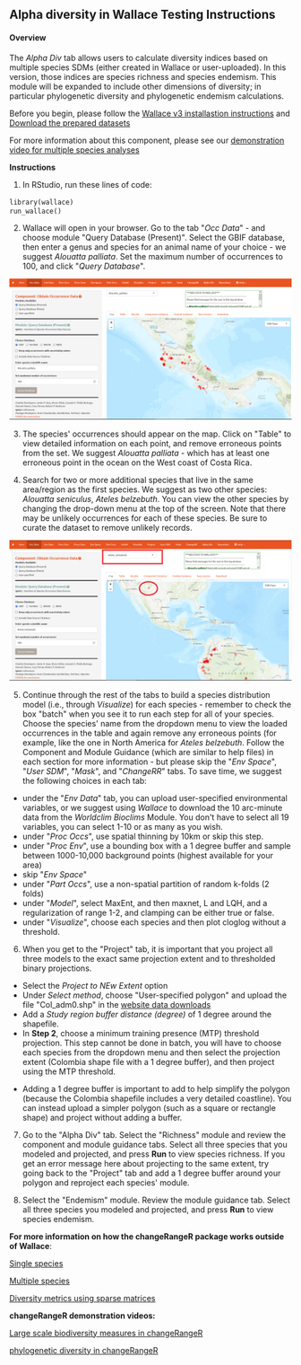 ## Alpha diversity in Wallace Testing Instructions

#### Overview
The *Alpha Div* tab allows users to calculate diversity indices based on multiple species SDMs (either created in Wallace or user-uploaded). In this version, those indices are species richness and species endemism. This module will be expanded to include other dimensions of diversity; in particular phylogenetic diversity and phylogenetic endemism calculations. 


Before you begin, please follow the [Wallace v3 installastion instructions](installation_instructions.md) and [Download the prepared datasets](Data.md)

For more information about this component, please see our [demonstration video for multiple species analyses](https://youtu.be/eXqyctCFJ0U)


**Instructions**

1. In RStudio, run these lines of code:
```{r}
library(wallace)
run_wallace()
```

2. Wallace will open in your browser. Go to the tab "*Occ Data*" - and choose module "Query Database (Present)". Select the GBIF database, then enter a genus and species for an animal name of your choice - we suggest *Alouatta palliata*. Set the maximum number of occurrences to 100, and click "*Query Database*".

![](img/crrStep2.png)

3. The species' occurrences should appear on the map. Click on "Table" to view detailed information on each point, and remove erroneous points from the set. We suggest *Alouatta palliata* - which has at least one erroneous point in the ocean on the West coast of Costa Rica.

4. Search for two or more additional species that live in the same area/region as the first species. We suggest as two other species: *Alouatta seniculus*, *Ateles belzebuth*. You can view the other species by changing the drop-down menu at the top of the screen. Note that there may be unlikely occurrences for each of these species. Be sure to curate the dataset to remove unlikely records.

![](img/crrStep4.png)

5. Continue through the rest of the tabs to build a species distribution model (i.e., through *Visualize*) for each species - remember to check the box "batch" when you see it to run each step for all of your species.  Choose the species' name from the dropdown menu to view the loaded occurrences in the table and again remove any erroneous points (for example, like the one in North America for *Ateles belzebuth*. 
Follow the Component and Module Guidance (which are similar to help files) in each section for more information - but please skip the "*Env Space*", "*User SDM*", "*Mask*", and "*ChangeRR*" tabs.
To save time, we suggest the following choices in each tab:

- under the "*Env Data*" tab, you can upload user-specified environmental variables, or we suggest using *Wallace* to download the 10 arc-minute data from the *Worldclim Bioclims* Module. You don't have to select all 19 variables, you can select 1-10 or as many as you wish.
- under "*Proc Occs*", use spatial thinning by 10km or skip this step.
- under "*Proc Env*", use a bounding box with a 1 degree buffer and sample between 1000-10,000 background points (highest available for your area)
- skip "*Env Space*"
- under "*Part Occs*", use a non-spatial partition of random k-folds (2 folds)
- under "*Model*", select MaxEnt, and then maxnet, L and LQH, and a regularization of range 1-2, and clamping can be either true or false.
- under "*Visualize*", choose each species and then plot cloglog without a threshold. 

6. When you get to the "Project" tab, it is important that you project all three models to the exact same projection extent and to thresholded binary projections. <br>
* Select the *Project to NEw Extent* option
* Under *Select method*, choose "User-specified polygon" and upload the file "Col_adm0.shp" in the [website data downloads](Data.md)
* Add a *Study region buffer distance (degree)* of 1 degree around the shapefile.
* In **Step 2**, choose a minimum training presence (MTP) threshold projection. This step cannot be done in batch, you will have to choose each species from the dropdown menu and then select the projection extent (Colombia shape file with a 1 degree buffer), and then project using the MTP threshold.

- Adding a 1 degree buffer is important to add to help simplify the polygon (because the Colombia shapefile includes a very detailed coastline). You can instead upload a simpler polygon (such as a square or rectangle shape) and project without adding a buffer.

7. Go to the "Alpha Div" tab. Select the "Richness" module and review the component and module guidance tabs. Select all three species that you modeled and projected, and press **Run** to view species richness. If you get an error message here about projecting to the same extent, try going back to the "Project" tab and add a 1 degree buffer around your polygon and reproject each species' module.

8. Select the "Endemism" module. Review the module guidance tab. Select all three species you modeled and projected, and press **Run** to view species endemism.


**For more information on how the changeRangeR package works outside of Wallace**:

[Single species](pdf/singleSpeciesMetrics.pdf)

[Multiple species](pdf/BiodivMetrics.pdf)

[Diversity metrics using sparse matrices](pdf/Diversity_Metrics_Using_Sparse_Matrices.pdf)

**changeRangeR demonstration videos:**

[Large scale biodiversity measures in changeRangeR](https://youtu.be/Hn5fm6XO7tg)

[phylogenetic diversity in changeRangeR](https://youtu.be/yJee8TVBGEs)
